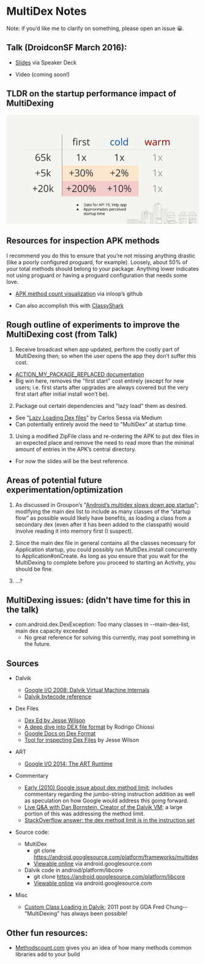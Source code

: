 # MultiDex Notes

Note: if you’d like me to clarify on something, please open an issue 😀.

## Talk (DroidconSF March 2016):

* [Slides](https://speakerdeck.com/tmelz/dexters-lab-understanding-and-experimenting-with-multidex-droidconsf-march-2016) via Speaker Deck

* Video (coming soon!)

## TLDR on the startup performance impact of MultiDexing

![](multidex_perf_tldr.png)

## Resources for inspection APK methods

I recommend you do this to ensure that you’re not missing anything drastic (like a poorly configured proguard, for example). Loosely, about 50% of your total methods should belong to your package. Anything lower indicates not using proguard or having a proguard configuration that needs some love.

* [APK method count visualization](http://inloop.github.io/apk-method-count/) via inloop’s github

* Can also accomplish this with [ClassyShark](https://github.com/google/android-classyshark)

## Rough outline of experiments to improve the MultiDexing cost (from Talk)

1. Receive broadcast when app updated, perform the costly part of MultiDexing then; so when the user opens the app they don’t suffer this cost.
  * [ACTION_MY_PACKAGE_REPLACED documentation](http://developer.android.com/reference/android/content/Intent.html#ACTION_MY_PACKAGE_REPLACED)
  * Big win here, removes the "first start" cost entirely (except for new users; i.e. first starts after upgrades are always covered but the very first start after initial install won’t be).

2. Package out certain dependencies and "lazy load" them as desired.
  * See "[Lazy Loading Dex files](https://medium.com/@Macarse/lazy-loading-dex-files-d41f6f37df0e#.jk7bq9o0p)" by Carlos Sessa via Medium
  * Can potentially entirely avoid the need to "MultiDex" at startup time.

3. Using a modified ZipFile class and re-ordering the APK to put dex files in an expected place and remove the need to read more than the minimal amount of entries in the APK’s central directory.
  * For now the slides will be the best reference.

## Areas of potential future experimentation/optimization

1. As discussed in Groupon’s "[Android’s multidex slows down app startup](https://medium.com/groupon-eng/android-s-multidex-slows-down-app-startup-d9f10b46770f#.14kccojms)"; modifying the main dex list to include as many classes of the “startup flow” as possible would likely have benefits, as loading a class from a secondary dex (even after it has been added to the classpath) would involve reading it into memory first (I suspect).

2. Since the main dex file in general contains all the classes necessary for Application startup, you could possibly run MultiDex.install concurrently to Application#onCreate. As long as you ensure that you wait for the MultiDexing to complete before you proceed to starting an Activity, you should be fine.

3. …?


## MultiDexing issues: (didn't have time for this in the talk)

* com.android.dex.DexException: Too many classes in --main-dex-list, main dex capacity exceeded
  * No great reference for solving this currently, may post something in the future.

## Sources

* Dalvik
  * [Google I/O 2008: Dalvik Virtual Machine Internals](https://www.youtube.com/watch?v=ptjedOZEXPM)
  * [Dalvik bytecode reference](https://source.android.com/devices/tech/dalvik/dalvik-bytecode.html)

* Dex Files
  * [Dex Ed by Jesse Wilson](https://www.youtube.com/watch?v=v4Ewjq6r9XI)
  * [A deep dive into DEX file format](http://elinux.org/images/d/d9/A_deep_dive_into_dex_file_format--chiossi.pdf) by Rodrigo Chiossi
  * [Google Docs on Dex Format](https://source.android.com/devices/tech/dalvik/dex-format.html)
  * [Tool for inspecting Dex Files](https://github.com/swankjesse/dex/blob/master/dex/src/main/java/com/android/dex/Dex.java) by Jesse Wilson

* ART
  * [Google I/O 2014: The ART Runtime](https://www.youtube.com/watch?v=EBlTzQsUoOw)

* Commentary
  * [Early (2010) Google issue about dex method limit](https://code.google.com/p/android/issues/detail?id=7147#c6); includes commentary regarding the jumbo-string instruction addition as well as speculation on how Google would address this going forward.
  * [Live Q&A with Dan Bornstein, Creator of the Dalvik VM](https://www.youtube.com/watch?v=FO1Xe7bF2VY); a large portion of this was addressing the method limit.
  * [StackOverflow answer: the dex method limit is in the instruction set](http://stackoverflow.com/a/21492160)

* Source code:
  * MultiDex
    * git clone https://android.googlesource.com/platform/frameworks/multidex
    * [Viewable online](https://android.googlesource.com/platform/frameworks/multidex/) via android.googlesource.com
  * Dalvik code in android/platform/libcore
    * git clone https://android.googlesource.com/platform/libcore
    * [Viewable online](https://android.googlesource.com/platform/libcore/+/master/dalvik/src/main/java/dalvik/system/) via android.googlesource.com

* Misc
  * [Custom Class Loading in Dalvik](http://android-developers.blogspot.com/2011/07/custom-class-loading-in-dalvik.html); 2011 post by GDA Fred Chung--"MultiDexing” has always been possible!

## Other fun resources:

* [Methodscount.com](http://www.methodscount.com/) gives you an idea of how many methods common libraries add to your build


